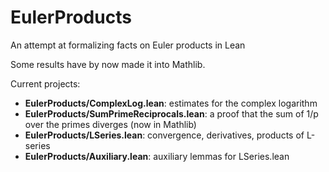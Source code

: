 # EulerProducts

An attempt at formalizing facts on Euler products in Lean

Some results have by now made it into Mathlib.

Current projects:
* __EulerProducts/ComplexLog.lean__: estimates for the complex logarithm
* __EulerProducts/SumPrimeReciprocals.lean__: a proof that the sum of 1/p over the primes diverges
  (now in Mathlib)
* __EulerProducts/LSeries.lean__: convergence, derivatives, products of L-series
* __EulerProducts/Auxiliary.lean__: auxiliary lemmas for LSeries.lean
